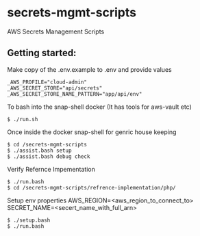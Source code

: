 # secrets-mgmt-scripts
AWS Secrets Management Scripts

## Getting started:

Make copy of the .env.example to .env and provide values

```
_AWS_PROFILE="cloud-admin"
_AWS_SECRET_STORE="api/secrets"
_AWS_SECRET_STORE_NAME_PATTERN="app/api/env"
```

To bash into the snap-shell docker (It has tools for aws-vault etc)

```
$ ./run.sh
```

Once inside the docker snap-shell for genric house keeping

```
$ cd /secrets-mgmt-scripts
$ ./assist.bash setup
$ ./assist.bash debug check
```

Verify Refernce Impementation

```
$ ./run.bash
$ cd /secrets-mgmt-scripts/refrence-implementation/php/
```

Setup env properties
AWS_REGION=<aws_region_to_connect_to>
SECRET_NAME=<secert_name_with_full_arn>

```
$ ./setup.bash
$ ./run.bash
```
